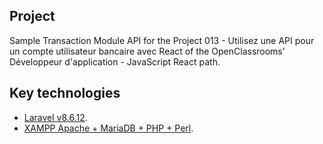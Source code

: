 ## Project
Sample Transaction Module API for the Project 013 - Utilisez une API pour un compte utilisateur bancaire avec React of the OpenClassrooms' Développeur d'application - JavaScript React path.

## Key technologies
- [Laravel v8.6.12](https://laravel.com/).
- [XAMPP Apache + MariaDB + PHP + Perl](https://www.apachefriends.org/).
